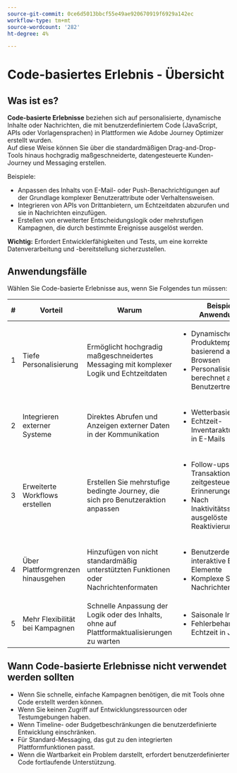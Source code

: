 ```yaml
---
source-git-commit: 0ce6d5013bbcf55e49ae920670919f6929a142ec
workflow-type: tm+mt
source-wordcount: '282'
ht-degree: 4%

---
```

# Code-basiertes Erlebnis - Übersicht

## Was ist es?

**Code-basierte Erlebnisse** beziehen sich auf personalisierte, dynamische Inhalte oder Nachrichten, die mit benutzerdefiniertem Code (JavaScript, APIs oder Vorlagensprachen) in Plattformen wie Adobe Journey Optimizer erstellt wurden.\
Auf diese Weise können Sie über die standardmäßigen Drag-and-Drop-Tools hinaus hochgradig maßgeschneiderte, datengesteuerte Kunden-Journey und Messaging erstellen.

Beispiele:

* Anpassen des Inhalts von E-Mail- oder Push-Benachrichtigungen auf der Grundlage komplexer Benutzerattribute oder Verhaltensweisen.
* Integrieren von APIs von Drittanbietern, um Echtzeitdaten abzurufen und sie in Nachrichten einzufügen.
* Erstellen von erweiterter Entscheidungslogik oder mehrstufigen Kampagnen, die durch bestimmte Ereignisse ausgelöst werden.

**Wichtig:** Erfordert Entwicklerfähigkeiten und Tests, um eine korrekte Datenverarbeitung und -bereitstellung sicherzustellen.

## Anwendungsfälle

Wählen Sie Code-basierte Erlebnisse aus, wenn Sie Folgendes tun müssen:

| # | Vorteil | Warum | Beispielhafte Anwendungsfälle |
|---|---------|-----|-------------------|
| 1 | Tiefe Personalisierung | Ermöglicht hochgradig maßgeschneidertes Messaging mit komplexer Logik und Echtzeitdaten | <ul><li>Dynamische Produktempfehlungen basierend auf dem letzten Browsen</li><li>Personalisierte Rabatte berechnet aus dem Benutzertreuestatus</li></ul> |
| 2 | Integrieren externer Systeme | Direktes Abrufen und Anzeigen externer Daten in der Kommunikation | <ul><li>Wetterbasierte Angebote</li><li>Echtzeit-Inventaraktualisierungen in E-Mails</li></ul> |
| 3 | Erweiterte Workflows erstellen | Erstellen Sie mehrstufige bedingte Journey, die sich pro Benutzeraktion anpassen | <ul><li>Follow-ups bei Transaktionsabbruch mit zeitgesteuerten Erinnerungen</li><li>Nach Inaktivitätsschwellen ausgelöste Reaktivierungskampagnen</li></ul> |
| 4 | Über Plattformgrenzen hinausgehen | Hinzufügen von nicht standardmäßig unterstützten Funktionen oder Nachrichtenformaten | <ul><li>Benutzerdefinierte interaktive E-Mail-Elemente</li><li>Komplexe SMS-Nachrichtenvarianten</li></ul> |
| 5 | Mehr Flexibilität bei Kampagnen | Schnelle Anpassung der Logik oder des Inhalts, ohne auf Plattformaktualisierungen zu warten | <ul><li>Saisonale Inhalte ein/aus</li><li>Fehlerbehandlung in Echtzeit in Journey</li></ul> |

## Wann Code-basierte Erlebnisse nicht verwendet werden sollten

* Wenn Sie schnelle, einfache Kampagnen benötigen, die mit Tools ohne Code erstellt werden können.
* Wenn Sie keinen Zugriff auf Entwicklungsressourcen oder Testumgebungen haben.
* Wenn Timeline- oder Budgetbeschränkungen die benutzerdefinierte Entwicklung einschränken.
* Für Standard-Messaging, das gut zu den integrierten Plattformfunktionen passt.
* Wenn die Wartbarkeit ein Problem darstellt, erfordert benutzerdefinierter Code fortlaufende Unterstützung.
